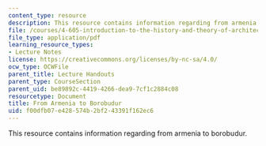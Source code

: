 ```yaml
---
content_type: resource
description: This resource contains information regarding from armenia to borobudur.
file: /courses/4-605-introduction-to-the-history-and-theory-of-architecture-spring-2012/f00dfb07e428574b2bf243391f162ec6_MIT4_605S12_lec18.pdf
file_type: application/pdf
learning_resource_types:
- Lecture Notes
license: https://creativecommons.org/licenses/by-nc-sa/4.0/
ocw_type: OCWFile
parent_title: Lecture Handouts
parent_type: CourseSection
parent_uid: be89892c-4419-4266-dea9-7cf1c2884c08
resourcetype: Document
title: From Armenia to Borobudur
uid: f00dfb07-e428-574b-2bf2-43391f162ec6
---
```

This resource contains information regarding from armenia to borobudur.